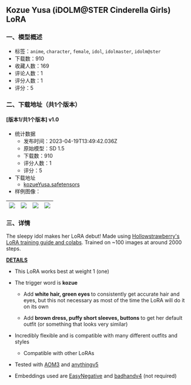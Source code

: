 ## Kozue Yusa (iDOLM@STER Cinderella Girls) LoRA
### 一、模型概述

- 标签：`anime`, `character`, `female`, `idol`, `idolmaster`, `idolm@ster`
- 下载数：910
- 收藏人数：169
- 评论人数：1
- 评分人数：1
- 评分：5

### 二、下载地址（共1个版本）

#### [版本1/共1个版本] v1.0

- 统计数据
  - 发布时间：2023-04-19T13:49:42.036Z
  - 原始模型：SD 1.5
  - 下载数：910
  - 评分人数：1
  - 评分：5
- 下载地址
  - [kozueYusa.safetensors](https://civitai.com/api/download/models/49891)
- 样例图像：

| <img src="https://image.civitai.com/xG1nkqKTMzGDvpLrqFT7WA/f52df17b-c441-4165-f02d-1002e2b83700/width=450/536426.jpeg" /> | <img src="https://image.civitai.com/xG1nkqKTMzGDvpLrqFT7WA/2423038e-b279-4091-7f2b-f5e2c75ddc00/width=450/536423.jpeg" /> | <img src="https://image.civitai.com/xG1nkqKTMzGDvpLrqFT7WA/dd747391-d494-4999-1f08-e5acbc032200/width=450/536422.jpeg" /> | <img src="https://image.civitai.com/xG1nkqKTMzGDvpLrqFT7WA/5d5323d9-fa02-43d1-0caa-fa66584d1800/width=450/536427.jpeg" /> |
| ---- | ---- | ---- | ---- |


### 三、详情
<p>The sleepy idol makes her LoRA debut! Made using <a target="_blank" rel="ugc" href="https://civitai.com/models/22530/guide-make-your-own-loras-easy-and-free">Hollowstrawberry's LoRA training guide and colabs</a>. Trained on ~100 images at around 2000 steps.</p><p></p><p><strong><u>DETAILS</u></strong></p><ul><li><p>This LoRA works best at weight 1 (one)</p></li><li><p>The trigger word is <strong>kozue</strong></p><ul><li><p>Add <strong>white hair, green eyes </strong>to consistently get accurate hair and eyes, but this not necessary as most of the time the LoRA will do it on its own</p></li><li><p>Add <strong>brown dress, puffy short sleeves, buttons<em> </em></strong>to get her default outfit (or something that looks very similar)</p></li></ul></li><li><p>Incredibly flexible and is compatible with many different outfits and styles</p><ul><li><p>Compatible with other LoRAs</p></li></ul></li><li><p>Tested with <a target="_blank" rel="ugc" href="https://civitai.com/models/9942/abyssorangemix3-aom3">AOM3</a> and <a target="_blank" rel="ugc" href="https://civitai.com/models/9409?modelVersionId=30163">anythingv5</a></p></li><li><p>Embeddings used are <a target="_blank" rel="ugc" href="https://civitai.com/models/7808/easynegative">EasyNegative</a> and <a target="_blank" rel="ugc" href="https://civitai.com/models/16993/badhandv4-animeillustdiffusion">badhandv4</a> (not required)</p></li></ul>